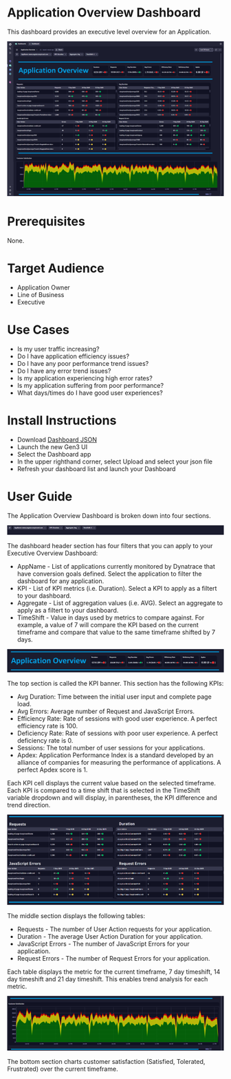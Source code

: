 # Application Overview Dashboard
This dashboard provides an executive level overview for an Application.

![Application Overview Dashboard](ApplicationOverview.png)

# Prerequisites

None.

# Target Audience

- Application Owner
- Line of Business
- Executive

# Use Cases

- Is my user traffic increasing?
- Do I have application efficiency issues?
- Do I have any poor performance trend issues?
- Do I have any error trend issues?
- Is my application experiencing high error rates?
- Is my application suffering from poor performance?
- What days/times do I have good user experiences?

# Install Instructions

- Download [Dashboard JSON](https://github.com/TechShady/Gen3Dashboards/blob/main/Application%20Overview.json)
- Launch the new Gen3 UI
- Select the Dashboard app
- In the upper righthand corner, select Upload and select your json file
- Refresh your dashboard list and launch your Dashboard

# User Guide

The Application Overview Dashboard is broken down into four sections.

![Application Overview Dashboard](ApplicationOverview-0.png)

The dashboard header section has four filters that you can apply to your Executive Overview Dashboard:
- AppName - List of applications currently monitored by Dynatrace that have conversion goals defined. Select the application to filter the dashboard for any application. 
- KPI - List of KPI metrics (i.e. Duration). Select a KPI to apply as a filtert to your dashboard.
- Aggregate - List of aggregation values (i.e. AVG). Select an aggregate to apply as a filtert to your dashboard.
- TimeShift - Value in days used by metrics to compare against. For example, a value of 7 will compare the KPI based on the current timeframe and compare that value to the same timeframe shifted by 7 days.

![Application Overview Dashboard](ApplicationOverview-1.png)

The top section is called the KPI banner. This section has the following KPIs:
- Avg Duration: Time between the initial user input and complete page load.
- Avg Errors: Average number of Request and JavaScript Errors.
- Efficiency Rate: Rate of sessions with good user experience. A perfect efficiency rate is 100.
- Deficiency Rate: Rate of sessions with poor user experience. A perfect deficiency rate is 0.
- Sessions: The total number of user sessions for your applications.
- Apdex: Application Performance Index is a standard developed by an alliance of companies for measuring the performance of applications. A perfect Apdex score is 1.

Each KPI cell displays the current value based on the selected timeframe. Each KPI is compared to a time shift that is selected in the TimeShift variable dropdown and will display, in parentheses, the KPI difference and trend direction.

![Application Overview Dashboard](ApplicationOverview-2.png)

The middle section displays the following tables: 
- Requests - The number of User Action requests for your application.
- Duration - The average User Action Duration for your application.
- JavaScript Errors - The number of JavaScript Errors for your application.
- Request Errors - The number of Request Errors for your application.
 
Each table displays the metric for the current timeframe, 7 day timeshift, 14 day timeshift and 21 day timeshift. This enables trend analysis for each metric.
 
![Application Overview Dashboard](ApplicationOverview-3.png)

The bottom section charts customer satisfaction (Satisfied, Tolerated, Frustrated) over the current timeframe.
